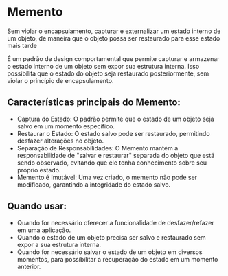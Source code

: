 # Memento

Sem violar o encapsulamento, capturar e externalizar um estado interno de um objeto, de maneira que o objeto possa ser restaurado para esse estado mais tarde

É um padrão de design comportamental que permite capturar e armazenar o estado interno de um objeto sem expor sua estrutura interna. Isso possibilita que o estado do objeto seja restaurado posteriormente, sem violar o princípio de encapsulamento.

## Características principais do Memento:

- Captura do Estado: O padrão permite que o estado de um objeto seja salvo em um momento específico.
- Restaurar o Estado: O estado salvo pode ser restaurado, permitindo desfazer alterações no objeto.
- Separação de Responsabilidades: O Memento mantém a responsabilidade de "salvar e restaurar" separada do objeto que está sendo observado, evitando que ele tenha conhecimento sobre seu próprio estado.
- Memento é Imutável: Uma vez criado, o memento não pode ser modificado, garantindo a integridade do estado salvo.

## Quando usar:

- Quando for necessário oferecer a funcionalidade de desfazer/refazer em uma aplicação.
- Quando o estado de um objeto precisa ser salvo e restaurado sem expor a sua estrutura interna.
- Quando for necessário salvar o estado de um objeto em diversos momentos, para possibilitar a recuperação do estado em um momento anterior.
